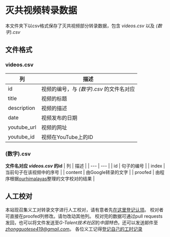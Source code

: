 # 灭共视频转录数据
本文件夹下以csv格式保存了灭共视频部分转录数据，包含 *videos.csv* 以及 *(数字).csv*

## 文件格式
### videos.csv
| 列 | 描述 |
| --- | --- |
| id | 视频的编号，与 *(数字).csv* 的文件名对应 |
| title | 视频的标题 |
| description | 视频的描述 |
| date | 视频发布的日期 |
| youtube_url | 视频的网址 |
| youtube_id | 视频在YouTube上的ID |

### (数字).csv
**文件名对应 _videos.csv_ 的id**
| 列 | 描述 |
| --- | --- |
| id | 句子的编号 |
| index | 当前句子在该视频中的序号 |
| content | 由Google转录的文字 |
| proofed | 由程序根据[ourhimalayas](https://github.com/ourhimalayas/txt)整理的文字校对的结果 |

## 人工校对
本站现召集义工对转录文字进行人工校对，请有意者先[在这里登记认领](https://docs.google.com/spreadsheets/d/1KHBNZro4Z0ncBMk3zrHdST04fS3YeuP7MloZ9bD-4l0/edit?usp=sharing)。
校对者可直接在proofed列修改。请勿改动其他列。
校对完的数据可通过pull requests发回，也可以将文件发送至*G-Talent技术社区*的*中国特色*，还可以发送邮件至*zhongguotese419@gmail.com*。
各位义工记得[登记自己的工时记录](https://forms.gle/nj6AfGTrHSkofLr59)